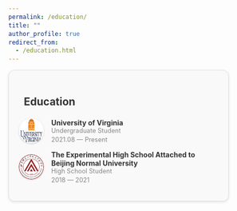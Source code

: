 ```yaml
---
permalink: /education/
title: ""
author_profile: true
redirect_from:
  - /education.html
---
```


<style>
/* Center the card horizontally on the page */
.education-card {
  border: 1px solid #E0E0E0;
  border-radius: 12px;
  padding: 20px;
  max-width: 400px;
  background-color: #f9f9f9;
  box-shadow: 0 2px 5px rgba(0, 0, 0, 0.1);
  /*margin: 0 auto; !* Center the card horizontally *!*/
}

/* Center the heading within the card */
.education-card h2 {
  display: flex;
  align-items: center;
  /*justify-content: center; !* Center the content horizontally *!*/
  font-size: 1.5em;
  margin-bottom: 1em;
  color: #333;
}

.education-card h2 i {
  font-size: 1.3em;
  margin-right: 10px;
  color: #666;
}

.education-entry {
  display: flex;
  align-items: center;
  margin-bottom: 1em;
}

.education-entry img {
  width: 50px;
  height: 50px;
  border-radius: 50%;
  margin-right: 15px;
  box-shadow: 0 1px 3px rgba(0, 0, 0, 0.2);
}

.education-entry div {
  display: flex;
  flex-direction: column;
}

.education-entry .institution {
  font-weight: bold;
  font-size: 1em;
  color: #333;
}

.education-entry .degree, .education-entry .dates {
  font-size: 0.9em;
  color: #888;
}

.education-entry .dates {
  margin-top: 3px;
}
</style>

<div class="education-card">
  <h2><i class="fas fa-briefcase"></i> Education</h2>

  <div class="education-entry">
    <img src="/images/uva.png" alt="University of Virginia Logo">
    <div>
      <div class="institution">University of Virginia</div>
      <div class="degree">Undergraduate Student</div>
      <div class="dates">2021.08 — Present</div>
    </div>
  </div>

  <div class="education-entry">
    <img src="/images/shiyan.png" alt="shiyan Logo">
    <div>
      <div class="institution">The Experimental High School Attached to Beijing Normal University</div>
      <div class="degree">High School Student</div>
      <div class="dates">2018 — 2021</div>
    </div>
  </div>
</div>
